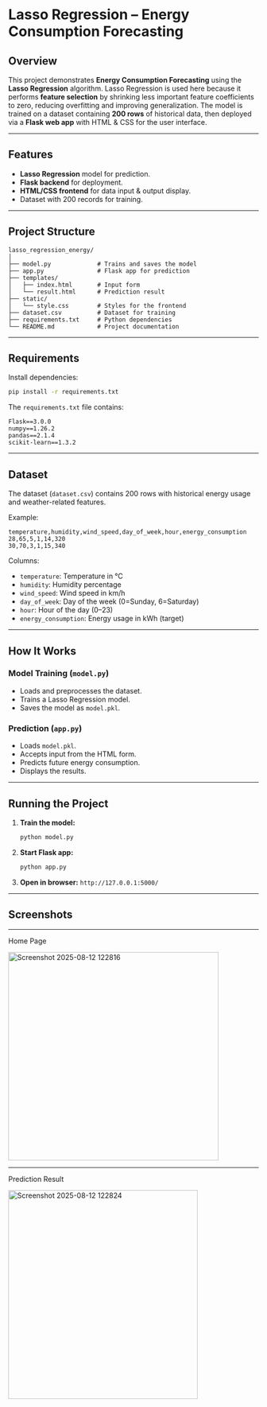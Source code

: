 #  Lasso Regression – Energy Consumption Forecasting

## Overview

This project demonstrates **Energy Consumption Forecasting** using the **Lasso Regression** algorithm. Lasso Regression is used here because it performs **feature selection** by shrinking less important feature coefficients to zero, reducing overfitting and improving generalization. The model is trained on a dataset containing **200 rows** of historical data, then deployed via a **Flask web app** with HTML & CSS for the user interface.

-----

## Features

  - **Lasso Regression** model for prediction.
  - **Flask backend** for deployment.
  - **HTML/CSS frontend** for data input & output display.
  - Dataset with 200 records for training.

-----

## Project Structure

```
lasso_regression_energy/
│
├── model.py             # Trains and saves the model
├── app.py               # Flask app for prediction
├── templates/
│   ├── index.html       # Input form
│   └── result.html      # Prediction result
├── static/
│   └── style.css        # Styles for the frontend
├── dataset.csv          # Dataset for training
├── requirements.txt     # Python dependencies
└── README.md            # Project documentation
```

-----

## Requirements

Install dependencies:

```bash
pip install -r requirements.txt
```

The `requirements.txt` file contains:

```
Flask==3.0.0
numpy==1.26.2
pandas==2.1.4
scikit-learn==1.3.2
```

-----

## Dataset

The dataset (`dataset.csv`) contains 200 rows with historical energy usage and weather-related features.

Example:

```
temperature,humidity,wind_speed,day_of_week,hour,energy_consumption
28,65,5,1,14,320
30,70,3,1,15,340
```

Columns:

  - `temperature`: Temperature in °C
  - `humidity`: Humidity percentage
  - `wind_speed`: Wind speed in km/h
  - `day_of_week`: Day of the week (0=Sunday, 6=Saturday)
  - `hour`: Hour of the day (0–23)
  - `energy_consumption`: Energy usage in kWh (target)

-----

## How It Works

### Model Training (`model.py`)

  - Loads and preprocesses the dataset.
  - Trains a Lasso Regression model.
  - Saves the model as `model.pkl`.

### Prediction (`app.py`)

  - Loads `model.pkl`.
  - Accepts input from the HTML form.
  - Predicts future energy consumption.
  - Displays the results.

-----

## Running the Project

1.  **Train the model:**
    ```bash
    python model.py
    ```
2.  **Start Flask app:**
    ```bash
    python app.py
    ```
3.  **Open in browser:**
    `http://127.0.0.1:5000/`

-----

## Screenshots
---

Home Page

<img width="423" height="419" alt="Screenshot 2025-08-12 122816" src="https://github.com/user-attachments/assets/a1c87911-40e5-4b31-bd8d-7b20309c4c58" />

---
Prediction Result

<img width="381" height="420" alt="Screenshot 2025-08-12 122824" src="https://github.com/user-attachments/assets/61cb5845-0df8-48ee-8370-3296cb315bf9" />
